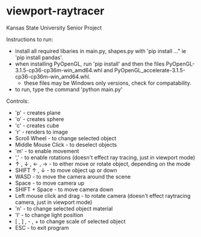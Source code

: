 # viewport-raytracer
Kansas State University Senior Project

Instructions to run:
  - install all required libaries in main.py, shapes.py with 'pip install ..." ie 'pip install pandas'.
  - when installing PyOpenGL, run 'pip install' and then the files PyOpenGL-3.1.5-cp36-cp36m-win_amd64.whl and PyOpenGL_accelerate-3.1.5-cp36-cp36m-win_amd64.whl.
    - these files may be Windows only versions, check for compatability.
  - to run, type the command 'python main.py'
  
Controls:
   - 'p' - creates plane
   - 'o' - creates sphere
   - 'c' - creates cube
   - 'r' - renders to image
   - Scroll Wheel - to change selected object
   - Middle Mouse Click - to deselect objects
   - 'm' - to enable movement
   - ',' - to enable rotations (doesn't effect ray tracing, just in viewport mode)
   - ↑ , ↓ , ← , → - to either move or rotate object, depending on the mode
   - SHIFT ↑ , ↓ - to move object up or down
   - WASD - to move the camera around the scene
   - Space - to move camera up
   - SHIFT + Space - to move camera down
   - Left mouse click and drag - to rotate camera (doesn't effect raytracing camera, just in viewport mode)
   - 'n' - to change selected object material
   - 'l' - to change light position
   - [ , ] , - , + to change scale of selected object
   - ESC - to exit program
